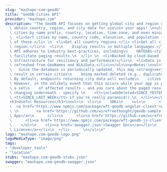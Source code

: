 ```yaml
---
slug: "mashape-com-geodb"
title: "GeoDB Cities API"
provider: "mashape.com"
description: "The GeoDB API focuses on getting global city and region data. Easily\
  \ obtain country, region, and city data for use\nin your apps! \n<ul>\n  <li>Filter\
  \ cities by name prefix, country, location, time-zone, and even minimum population.</li>\n\
  \  <li>Sort cities by name, country code, elevation, and population - or any combination\
  \ of these.</li> \n  <li>Get all country regions.</li> <li>Get all cities in a given\
  \ region.</li>\n  <li>\n    Display results in multiple languages.</li> <li>RESTful\
  \ API adheres to industry best-practices, including\n    HATEOAS-style links to\
  \ facilitate paging results.\n  </li> \n  <li>Backed by cloud-based load-balanced\
  \ infrastructure for resiliency and performance!</li>\n  <li>Data is periodically\
  \ refreshed from GeoNames and WikiData.</li>\n</ul>\n<p>Notes:\n<ul>\n  <li>\n \
  \   Since the database is periodically updated, this may <strong>very rarely</strong>\
  \ result in certain cities\n    being marked deleted (e.g., duplicates removed).\
  \ By default, endpoints returning city data will exclude\n    cities marked deleted.\
  \ However, in the unlikely event that this occurs while your app is paging through\
  \ a set\n    of affected results - and you care about the paged results suddenly\
  \ changing underneath - specify \n    <tt>includeDeleted=SINCE_YESTERDAY</tt> (or\
  \ <tt>SINCE_LAST_WEEK</tt> if you're really paranoid!).\n  </li>\n</ul>\n<hr/>\n\
  <h3>Useful Resources</h3>\n<ul>\n  <li>\n    SDKs\n    <ul>\n      <li>\n      \
  \  <a href='https://www.npmjs.com/package/wft-geodb-angular-client'>Angular</a>,\
  \ \n        <a href='https://github.com/wirefreethought/geodb-sample-angular-app'>Sample\
  \ App</a>\n      </li>\n      <li><a href='https://github.com/wirefreethought/geodb-java-client'>Java</a></li>\n\
  \      <li><a href='https://www.npmjs.com/package/wft-geodb-js-client'>JavaScript</a></li>\n\
  \    </ul>\n    <li><a href='swagger.json'>Swagger Docs</a></li>\n    <li><a href='http://creativecommons.org/licenses/by/3.0/'>Usage\
  \ License</a></li>\n  </li>      \n</ul>\n"
logo: "mashape.com-geodb-logo.png"
logoMediaType: "image/png"
tags:
- "developer_tools"
- "location"
stubs: "mashape.com-geodb-stubs.json"
swagger: "mashape.com-geodb-swagger.json"
---
```

